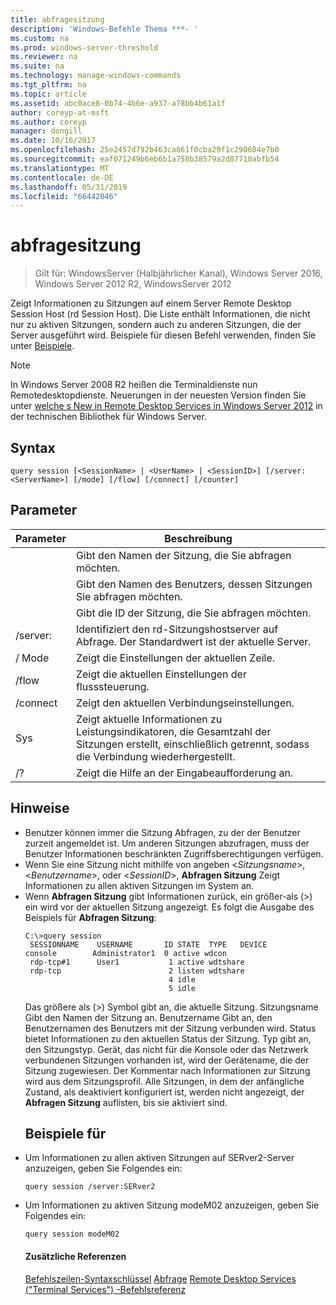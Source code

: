```yaml
---
title: abfragesitzung
description: 'Windows-Befehle Thema ***- '
ms.custom: na
ms.prod: windows-server-threshold
ms.reviewer: na
ms.suite: na
ms.technology: manage-windows-commands
ms.tgt_pltfrm: na
ms.topic: article
ms.assetid: abc0ace8-0b74-4b6e-a937-a78bb4b61a1f
author: coreyp-at-msft
ms.author: coreyp
manager: dongill
ms.date: 10/16/2017
ms.openlocfilehash: 25e2457d792b463ca861f0cba29f1c290684e7b0
ms.sourcegitcommit: eaf071249b6eb6b1a758b38579a2d87710abfb54
ms.translationtype: MT
ms.contentlocale: de-DE
ms.lasthandoff: 05/31/2019
ms.locfileid: "66442046"
---
```

# <a name="query-session"></a>abfragesitzung

>Gilt für: WindowsServer (Halbjährlicher Kanal), Windows Server 2016, Windows Server 2012 R2, WindowsServer 2012

Zeigt Informationen zu Sitzungen auf einem Server Remote Desktop Session Host (rd Session Host).
Die Liste enthält Informationen, die nicht nur zu aktiven Sitzungen, sondern auch zu anderen Sitzungen, die der Server ausgeführt wird.
Beispiele für diesen Befehl verwenden, finden Sie unter [Beispiele](#BKMK_examples).
> [!NOTE]
> In Windows Server 2008 R2 heißen die Terminaldienste nun Remotedesktopdienste. Neuerungen in der neuesten Version finden Sie unter [welche s New in Remote Desktop Services in Windows Server 2012](https://technet.microsoft.com/library/hh831527) in der technischen Bibliothek für Windows Server.
> ## <a name="syntax"></a>Syntax
> ```
> query session [<SessionName> | <UserName> | <SessionID>] [/server:<ServerName>] [/mode] [/flow] [/connect] [/counter]
> ```
> ## <a name="parameters"></a>Parameter
> 
> |      Parameter       |                                                      Beschreibung                                                      |
> |----------------------|-----------------------------------------------------------------------------------------------------------------------|
> |    <SessionName>     |                               Gibt den Namen der Sitzung, die Sie abfragen möchten.                               |
> |      <UserName>      |                           Gibt den Namen des Benutzers, dessen Sitzungen Sie abfragen möchten.                            |
> |     <SessionID>      |                                Gibt die ID der Sitzung, die Sie abfragen möchten.                                |
> | /server:<ServerName> |                  Identifiziert den rd-Sitzungshostserver auf Abfrage. Der Standardwert ist der aktuelle Server.                   |
> |        / Mode         |                                            Zeigt die Einstellungen der aktuellen Zeile.                                            |
> |        /flow         |                                        Zeigt die aktuellen Einstellungen der flusssteuerung.                                        |
> |       /connect       |                                          Zeigt den aktuellen Verbindungseinstellungen.                                           |
> |       Sys       | Zeigt aktuelle Informationen zu Leistungsindikatoren, die Gesamtzahl der Sitzungen erstellt, einschließlich getrennt, sodass die Verbindung wiederhergestellt. |
> |          /?          |                                         Zeigt die Hilfe an der Eingabeaufforderung an.                                          |
> 
> ## <a name="remarks"></a>Hinweise
> - Benutzer können immer die Sitzung Abfragen, zu der der Benutzer zurzeit angemeldet ist. Um anderen Sitzungen abzufragen, muss der Benutzer Informationen beschränkten Zugriffsberechtigungen verfügen.
> - Wenn Sie eine Sitzung nicht mithilfe von angeben <*Sitzungsname*>, <*Benutzername*>, oder <*SessionID*>, **Abfragen Sitzung** Zeigt Informationen zu allen aktiven Sitzungen im System an.
> - Wenn **Abfragen Sitzung** gibt Informationen zurück, ein größer-als (>) ein wird vor der aktuellen Sitzung angezeigt. Es folgt die Ausgabe des Beispiels für **Abfragen Sitzung**:
>   ```
>   C:\>query session
>    SESSIONNAME    USERNAME       ID STATE  TYPE   DEVICE
>   console        Administrator1  0 active wdcon
>    rdp-tcp#1      User1           1 active wdtshare
>    rdp-tcp                        2 listen wdtshare
>                                   4 idle
>                                   5 idle
>   ```
>   Das größere als (>) Symbol gibt an, die aktuelle Sitzung. Sitzungsname Gibt den Namen der Sitzung an. Benutzername Gibt an, den Benutzernamen des Benutzers mit der Sitzung verbunden wird. Status bietet Informationen zu den aktuellen Status der Sitzung. Typ gibt an, den Sitzungstyp. Gerät, das nicht für die Konsole oder das Netzwerk verbundenen Sitzungen vorhanden ist, wird der Gerätename, die der Sitzung zugewiesen. Der Kommentar nach Informationen zur Sitzung wird aus dem Sitzungsprofil. Alle Sitzungen, in dem der anfängliche Zustand, als deaktiviert konfiguriert ist, werden nicht angezeigt, der **Abfragen Sitzung** auflisten, bis sie aktiviert sind.
>   ## <a name="BKMK_examples"></a>Beispiele für
> - Um Informationen zu allen aktiven Sitzungen auf SERver2-Server anzuzeigen, geben Sie Folgendes ein:
>   ```
>   query session /server:SERver2
>   ```
> - Um Informationen zu aktiven Sitzung modeM02 anzuzeigen, geben Sie Folgendes ein:
>   ```
>   query session modeM02
>   ```
>   #### <a name="additional-references"></a>Zusätzliche Referenzen
>   [Befehlszeilen-Syntaxschlüssel](command-line-syntax-key.md)
>   [Abfrage](query.md)
>   [Remote Desktop Services &#40;"Terminal Services"&#41; -Befehlsreferenz](remote-desktop-services-terminal-services-command-reference.md)

